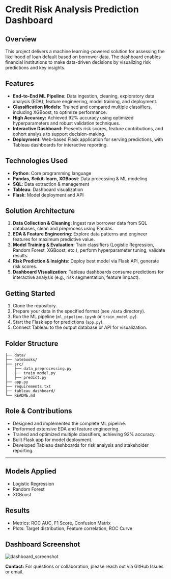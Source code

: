 # Credit Risk Analysis Prediction Dashboard

## Overview

This project delivers a machine learning-powered solution for assessing the likelihood of loan default based on borrower data. The dashboard enables financial institutions to make data-driven decisions by visualizing risk predictions and key insights.

## Features

- **End-to-End ML Pipeline:** Data ingestion, cleaning, exploratory data analysis (EDA), feature engineering, model training, and deployment.
- **Classification Models:** Trained and compared multiple classifiers, including XGBoost, to optimize performance.
- **High Accuracy:** Achieved 92% accuracy using optimized hyperparameters and robust validation techniques.
- **Interactive Dashboard:** Presents risk scores, feature contributions, and cohort analysis to support decision-making.
- **Deployment:** Web-based Flask application for serving predictions, with Tableau dashboards for interactive reporting.

## Technologies Used

- **Python**: Core programming language
- **Pandas, Scikit-learn, XGBoost**: Data processing & ML modeling
- **SQL**: Data extraction & management
- **Tableau**: Dashboard visualization
- **Flask**: Model deployment and API

## Solution Architecture

1. **Data Collection & Cleaning**: Ingest raw borrower data from SQL databases, clean and preprocess using Pandas.
2. **EDA & Feature Engineering**: Explore data patterns and engineer features for maximum predictive value.
3. **Model Training & Evaluation**: Train classifiers (Logistic Regression, Random Forest, XGBoost, etc.), perform hyperparameter tuning, validate results.
4. **Risk Prediction & Insights**: Deploy best model via Flask API, generate risk scores.
5. **Dashboard Visualization**: Tableau dashboards consume predictions for interactive analysis (e.g., risk segmentation, feature impact).

## Getting Started

1. Clone the repository.
2. Prepare your data in the specified format (see `/data` directory).
3. Run the ML pipeline (`ml_pipeline.ipynb` or `train_model.py`).
4. Start the Flask app for predictions (`app.py`).
5. Connect Tableau to the output database or API for visualization.

## Folder Structure

```
├── data/
├── notebooks/
├── src/
│   ├── data_preprocessing.py
│   ├── train_model.py
│   ├── predict.py
├── app.py
├── requirements.txt
├── tableau_dashboard/
└── README.md
```

## Role & Contributions

- Designed and implemented the complete ML pipeline.
- Performed extensive EDA and feature engineering.
- Trained and optimized multiple classifiers, achieving 92% accuracy.
- Built Flask app for model deployment.
- Developed Tableau dashboards for risk analysis and stakeholder reporting.

---

## Models Applied

- Logistic Regression
- Random Forest
- XGBoost

## Results

- Metrics: ROC AUC, F1 Score, Confusion Matrix
- Plots: Target distribution, Feature correlation, ROC Curve

## Dashboard Screenshot

![dashboard_screenshot](app/dashboard_screenshot.png)

**Contact:** For questions or collaboration, please reach out via GitHub Issues or email.


